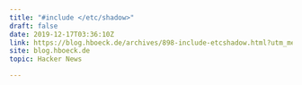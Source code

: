 ```yaml
---
title: "#include </etc/shadow>"
draft: false
date: 2019-12-17T03:36:10Z
link: https://blog.hboeck.de/archives/898-include-etcshadow.html?utm_medium=RSS&utm_source=hune
site: blog.hboeck.de
topic: Hacker News  

---
```

